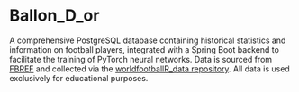 # Ballon_D_or
A comprehensive PostgreSQL database containing historical statistics and information on football players, integrated with a Spring Boot backend to facilitate the training of PyTorch neural networks. Data is sourced from [FBREF](https://fbref.com/en/) and collected via the [worldfootballR_data repository](https://github.com/JaseZiv/worldfootballR_data). All data is used exclusively for educational purposes.
